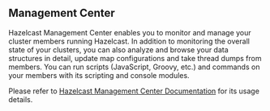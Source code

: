 ## Management Center

Hazelcast Management Center enables you to monitor and manage your cluster members running Hazelcast. In addition to monitoring the overall state of your clusters, you can also analyze and browse your data structures in detail, update map configurations and take thread dumps from members. You can run scripts (JavaScript, Groovy, etc.) and commands on your members with its scripting and console modules.

Please refer to [Hazelcast Management Center Documentation](http://docs.hazelcast.org/docs/management-center/latest/manual/html/index.html) for its usage details.
